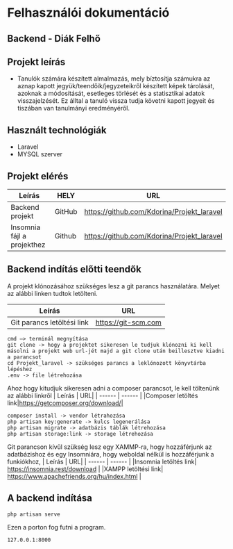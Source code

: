 # Felhasználói dokumentáció
## Backend - Diák Felhő

## Projekt leírás
* Tanulók számára készített almalmazás, mely bíztosítja számukra az aznap kapott jegyük/teendőik/jegyzeteikről készített képek tárolását, azoknak a módosítását, esetleges törlését és a statisztikai adatok visszajelzését. Ez álltal a tanuló vissza tudja követni kapott jegyeit és tiszában van tanulmányi eredményéről.

## Használt technológiák
* Laravel
* MYSQL szerver

## Projekt elérés
| Leírás | HELY | URL |
| ------ | ------ | ------ |
|Backend projekt | GitHub | https://github.com/Kdorina/Projekt_laravel|
|Insomnia fájl a projekthez |Github| https://github.com/Kdorina/Projekt_laravel|

## Backend indítás előtti teendők

A projekt klónozásához szükséges lesz a git parancs használatára. Melyet az alábbi linken tudtok letölteni.

| Leírás | URL|
| ------ | ------ | 
|Git parancs letöltési link|https://git-scm.com|

```
cmd —> terminál megnyítása
git clone -> hogy a projektet sikeresen le tudjuk klónozni ki kell másolni a projekt web url-jét majd a git clone után beillesztve kiadni a parancsot
cd Projekt_laravel -> szükséges parancs a leklónozott könyvtárba lépéshez
.env -> file létrehozása
```

Ahoz hogy kitudjuk sikeresen adni a composer parancsot, le kell töltenünk az alábbi linkről
| Leírás | URL|
| ------ | ------ | 
|Composer letöltés link|https://getcomposer.org/download/|

```
composer install -> vendor létrahozása
php artisan key:generate -> kulcs legenerálása
php artisan migrate -> adatbázis táblák létrehozása
php artisan storage:link -> storage létrehozása
```

Git parancson kívűl szükség lesz egy XAMMP-ra, hogy hozzáférjunk az adatbázishoz és egy Insomniára, hogy weboldal nélkül is hozzáférjunk a funkiókhoz, 
| Leírás | URL|
| ------ | ------ | 
|Insomnia letöltés link| https://insomnia.rest/download |
|XAMPP letöltési link| https://www.apachefriends.org/hu/index.html |
## A backend indítása 
```
php artisan serve
```
Ezen a porton fog futni a program.
```
127.0.0.1:8000
```
